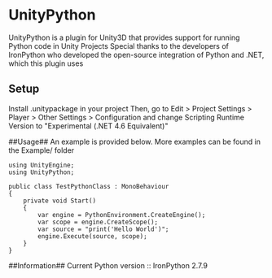 ﻿# UnityPython

UnityPython is a plugin for Unity3D that provides support for running Python code in Unity Projects
Special thanks to the developers of IronPython who developed the open-source integration of Python and .NET, which this plugin uses

## Setup
Install .unitypackage in your project
Then, go to Edit > Project Settings > Player > Other Settings > Configuration and change Scripting Runtime Version to "Experimental (.NET 4.6 Equivalent)"

##Usage##
An example is provided below. More examples can be found in the Example/ folder

```
using UnityEngine;
using UnityPython;

public class TestPythonClass : MonoBehaviour
{
    private void Start()
    {
        var engine = PythonEnvironment.CreateEngine();
        var scope = engine.CreateScope();
        var source = "print('Hello World')";
        engine.Execute(source, scope);
    }
}
```

##Information##
Current Python version :: IronPython 2.7.9